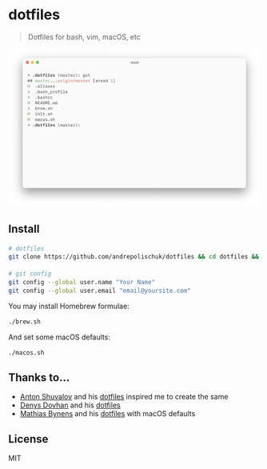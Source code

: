 # dotfiles

> Dotfiles for bash, vim, macOS, etc

![](screenshot.png)

## Install

```sh
# dotfiles
git clone https://github.com/andrepolischuk/dotfiles && cd dotfiles && ./init.sh

# git config
git config --global user.name "Your Name"
git config --global user.email "email@yoursite.com"
```

You may install Homebrew formulae:

```sh
./brew.sh
```

And set some macOS defaults:

```sh
./macos.sh
```

## Thanks to...

* [Anton Shuvalov](https://github.com/A) and his [dotfiles](https://github.com/A/.dotfiles) inspired me to create the same
* [Denys Dovhan](https://github.com/denysdovhan) and his [dotfiles](https://github.com/denysdovhan/dotfiles)
* [Mathias Bynens](https://github.com/mathiasbynens) and his [dotfiles](https://github.com/mathiasbynens/dotfiles) with macOS defaults

## License

MIT
